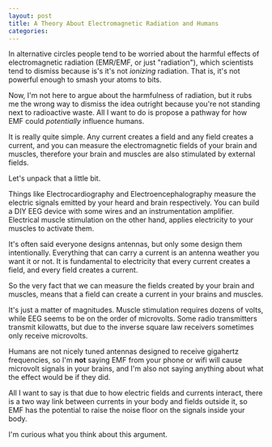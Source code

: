 ```yaml
---
layout: post
title: A Theory About Electromagnetic Radiation and Humans
categories:
---
```


In alternative circles people tend to be worried about the harmful effects of electromagnetic radiation (EMR/EMF, or just "radiation"), which scientists tend to dismiss because is's it's not _ionizing_ radiation. That is, it's not powerful enough to smash your atoms to bits.

Now, I'm not here to argue about the harmfulness of radiation, but it rubs me the wrong way to dismiss the idea outright because you're not standing next to radioactive waste. All I want to do is propose a pathway for how EMF could _potentially_ influence humans.

It is really quite simple. Any current creates a field and any field creates a current, and you can measure the electromagnetic fields of your brain and muscles, therefore your brain and muscles are also stimulated by external fields.

Let's unpack that a little bit.

Things like Electrocardiography and Electroencephalography measure the electric signals emitted by your heard and brain respectively. You can build a DIY EEG device with some wires and an instrumentation amplifier. Electrical muscle stimulation on the other hand, applies electricity to your muscles to activate them.

It's often said everyone designs antennas, but only some design them intentionally. Everything that can carry a current is an antenna weather you want it or not. It is fundamental to electricity that every current creates a field, and every field creates a current.

So the very fact that we can measure the fields created by your brain and muscles, means that a field can create a current in your brains and muscles.

It's just a matter of magnitudes. Muscle stimulation requires dozens of volts, while EEG seems to be on the order of microvolts. Some radio transmitters transmit kilowatts, but due to the inverse square law receivers sometimes only receive microvolts.

Humans are not nicely tuned antennas designed to receive gigahertz frequencies, so I'm **not** saying EMF from your phone or wifi will cause microvolt signals in your brains, and I'm also not saying anything about what the effect would be if they did.

All I want to say is that due to how electric fields and currents interact, there is a two way link between currents in your body and fields outside it, so EMF has the potential to raise the noise floor on the signals inside your body.

I'm curious what you think about this argument.